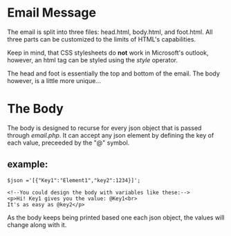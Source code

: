 Email Message
=============

The email is split into three files: head.html, body.html, and foot.html. All three parts can be customized to the limits of HTML's capabilities.

Keep in mind, that CSS stylesheets do **not** work in Microsoft's outlook, however, an html tag can be styled using the *style* operator.

The head and foot is essentially the top and bottom of the email. The body however, is a little more unique...

# The Body
The body is designed to recurse for every json object that is passed through *email.php*. It can accept any json element by defining the key of each value, preceeded by the "@" symbol.
## example:
```
$json ='[{"Key1":"Element1","key2":1234}]';

<!--You could design the body with variables like these:-->
<p>Hi! Key1 gives you the value: @Key1<br>
It's as easy as @key2</p>
```

As the body keeps being printed based one each json object, the values will change along with it.